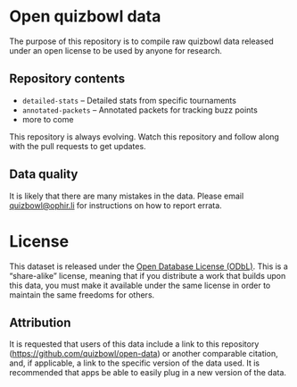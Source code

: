 # Open quizbowl data

The purpose of this repository is to compile raw quizbowl data
released under an open license to be used by anyone for research.

## Repository contents

* `detailed-stats` – Detailed stats from specific tournaments
* `annotated-packets` – Annotated packets for tracking buzz points
* more to come

This repository is always evolving.
Watch this repository and follow along with the pull requests to get updates.

## Data quality

It is likely that there are many mistakes in the data.
Please email quizbowl@ophir.li for instructions on how to report errata.

# License

This dataset is released under the [Open Database License
(ODbL)](https://opendatacommons.org/licenses/odbl/summary/).
This is a “share-alike” license, meaning that
if you distribute a work that builds upon this data,
you must make it available under the same license
in order to maintain the same freedoms for others.

## Attribution

It is requested that users of this data include a link to this repository
(<https://github.com/quizbowl/open-data>) or another comparable citation,
and, if applicable, a link to the specific version of the data used.
It is recommended that apps be able to easily plug in a new version of the data.

